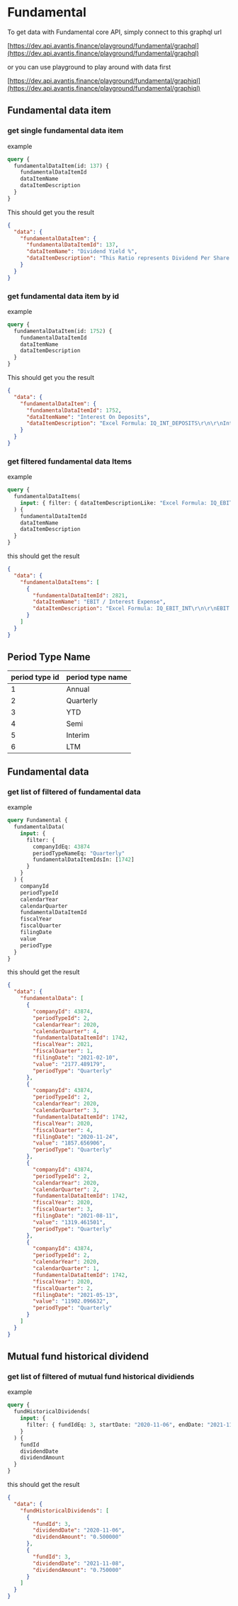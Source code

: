 # Fundamental

To get data with Fundamental core API, simply connect to this graphql url

[https://dev.api.avantis.finance/playground/fundamental/graphql](https://dev.api.avantis.finance/playground/fundamental/graphql)

or you can use playground to play around with data first

[https://dev.api.avantis.finance/playground/fundamental/graphiql](https://dev.api.avantis.finance/playground/fundamental/graphiql)

## Fundamental data item

### get single fundamental data item

example

```graphql
query {
  fundamentalDataItem(id: 137) {
    fundamentalDataItemId
    dataItemName
    dataItemDescription
  }
}
```

This should get you the result

```json
{
  "data": {
    "fundamentalDataItem": {
      "fundamentalDataItemId": 137,
      "dataItemName": "Dividend Yield %",
      "dataItemDescription": "This Ratio represents Dividend Per Share DIVIDED by Share Price as on Closing Date. This is multiplied by 100. It gives the Percentage of the return (in the form of dividend) on investment (in the form of share price).\r\n\r\nFormula=(DPS/SPCL)*100\r\n\r\nDPS=Dividend Per Share\r\nSPCL=Financial Period Share Price Close"
    }
  }
}
```

### get fundamental data item by id

example

```graphql
query {
  fundamentalDataItem(id: 1752) {
    fundamentalDataItemId
    dataItemName
    dataItemDescription
  }
}
```

This should get you the result

```json
{
  "data": {
    "fundamentalDataItem": {
      "fundamentalDataItemId": 1752,
      "dataItemName": "Interest On Deposits",
      "dataItemDescription": "Excel Formula: IQ_INT_DEPOSITS\r\n\r\nInterest on Deposits [205] is a line item in the Banks template and represents the interest paid on deposits.\r\n\r\nThis item includes:\r\nInterest on customer deposits\r\nInterest on foreign deposits\r\nInterest on money market deposits\r\nInterest on time deposits in denominations of $100,000 or more\r\nInterest on demand deposits\r\nInterest-bearing transaction accounts\r\nInterest on money market and savings account\r\nInterest on NOW accounts\r\nInterest on other time deposits\r\nInterest on passbook accounts\r\nInterest on savings deposits\r\nInterest on insured money funds\r\nInterest on time CD of $100,000 and above\r\nInterest on CDs\r\nInterest on checking \r\nInterest on thrift accounts\r\nInterest on amounts due to banks\r\n\r\nThis items excludes:\r\nInterest on Borrowings\r\nInterest on Short-term FHLB debt\r\nInterest on Long-term FHLB debt\r\n"
    }
  }
}
```

### get filtered fundamental data Items

example

```graphql
query {
  fundamentalDataItems(
    input: { filter: { dataItemDescriptionLike: "Excel Formula: IQ_EBIT_INT" } }
  ) {
    fundamentalDataItemId
    dataItemName
    dataItemDescription
  }
}
```

this should get the result

```json
{
  "data": {
    "fundamentalDataItems": [
      {
        "fundamentalDataItemId": 2821,
        "dataItemName": "EBIT / Interest Expense",
        "dataItemDescription": "Excel Formula: IQ_EBIT_INT\r\n\r\nEBIT [400] / Interest Expense, Total [82]\r\n\r\nNotes:\r\n(1) If the numerator is less than or equal to zero then the ratio will be shown as NM"
      }
    ]
  }
}
```

## Period Type Name

| period type id | period type name |
| -------------- | ---------------- |
| 1              | Annual           |
| 2              | Quarterly        |
| 3              | YTD              |
| 4              | Semi             |
| 5              | Interim          |
| 6              | LTM              |

## Fundamental data

### get list of filtered of fundamental data

example

```graphql
query Fundamental {
  fundamentalData(
    input: {
      filter: {
        companyIdEq: 43874
        periodTypeNameEq: "Quarterly"
        fundamentalDataItemIdsIn: [1742]
      }
    }
  ) {
    companyId
    periodTypeId
    calendarYear
    calendarQuarter
    fundamentalDataItemId
    fiscalYear
    fiscalQuarter
    filingDate
    value
    periodType
  }
}
```

this should get the result

```json
{
  "data": {
    "fundamentalData": [
      {
        "companyId": 43874,
        "periodTypeId": 2,
        "calendarYear": 2020,
        "calendarQuarter": 4,
        "fundamentalDataItemId": 1742,
        "fiscalYear": 2021,
        "fiscalQuarter": 1,
        "filingDate": "2021-02-10",
        "value": "2177.489179",
        "periodType": "Quarterly"
      },
      {
        "companyId": 43874,
        "periodTypeId": 2,
        "calendarYear": 2020,
        "calendarQuarter": 3,
        "fundamentalDataItemId": 1742,
        "fiscalYear": 2020,
        "fiscalQuarter": 4,
        "filingDate": "2020-11-24",
        "value": "1857.656906",
        "periodType": "Quarterly"
      },
      {
        "companyId": 43874,
        "periodTypeId": 2,
        "calendarYear": 2020,
        "calendarQuarter": 2,
        "fundamentalDataItemId": 1742,
        "fiscalYear": 2020,
        "fiscalQuarter": 3,
        "filingDate": "2021-08-11",
        "value": "1319.461501",
        "periodType": "Quarterly"
      },
      {
        "companyId": 43874,
        "periodTypeId": 2,
        "calendarYear": 2020,
        "calendarQuarter": 1,
        "fundamentalDataItemId": 1742,
        "fiscalYear": 2020,
        "fiscalQuarter": 2,
        "filingDate": "2021-05-13",
        "value": "11902.096632",
        "periodType": "Quarterly"
      }
    ]
  }
}
```

## Mutual fund historical dividend

### get list of filtered of mutual fund historical dividiends

example

```graphql
query {
  fundHistoricalDividends(
    input: {
      filter: { fundIdEq: 3, startDate: "2020-11-06", endDate: "2021-11-08" }
    }
  ) {
    fundId
    dividendDate
    dividendAmount
  }
}
```

this should get the result

```json
{
  "data": {
    "fundHistoricalDividends": [
      {
        "fundId": 3,
        "dividendDate": "2020-11-06",
        "dividendAmount": "0.500000"
      },
      {
        "fundId": 3,
        "dividendDate": "2021-11-08",
        "dividendAmount": "0.750000"
      }
    ]
  }
}
```

